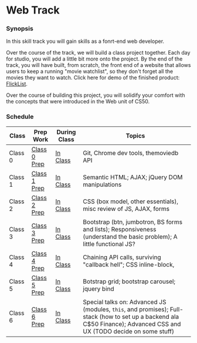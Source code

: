 # Web Track

### Synopsis

In this skill track you will gain skills as a fonrt-end web developer.

Over the course of the track, we will build a class project together. Each day for studio, you will add a little bit more onto the project. By the end of the track, you will have built, from scratch, the front end of a website that allows users to keep a running "movie watchlist", so they don't forget all the movies they want to watch. Click here for demo of the finished product: <a href="education.launchcode.org/flicklist" target="_blank"/>FlickList</a>.

Over the course of building this project, you will solidify your comfort with the concepts that were introduced in the Web unit of CS50.

### Schedule

Class | Prep Work | During Class | Topics
|------|----------|--------------|-------|
Class 0 | [Class 0 Prep](../materials/class0-prep) | [In Class](../materials/class0) | Git, Chrome dev tools, themoviedb API | none 
Class 1 | [Class 1 Prep](../materials/class1-prep) | [In Class](../materials/class1) | Semantic HTML; AJAX; jQuery DOM manipulations | 
Class 2 | [Class 2 Prep](../materials/class2-prep) | [In Class](../materials/class2) | CSS (box model, other essentials), misc review of JS, AJAX, forms |
Class 3 | [Class 3 Prep](../materials/class3-prep) | [In Class](../materials/class3) | Bootstrap (btn, jumbotron, BS forms and lists); Responsiveness (understand the basic problem); A little functional JS? | 
Class 4 | [Class 4 Prep](../materials/class1-prep) | [In Class](../materials/class4) | Chaining API calls, surviving "callback hell"; CSS inline-block,  |
Class 5 | [Class 5 Prep](../materials/class1-prep) | [In Class](../materials/class5) | Botstrap grid; bootstrap carousel; jquery bind | 
Class 6 | [Class 6 Prep](../materials/class1-prep) | [In Class](../materials/class5) | Special talks on: Advanced JS (modules, `this`, and promises); Full-stack (how to set up a backend ala C$50 Finance); Advanced CSS and UX (TODO decide on some stuff) |


